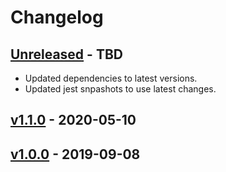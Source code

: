 # Changelog

## [Unreleased] - TBD

- Updated dependencies to latest versions.
- Updated jest snpashots to use latest changes.

## [v1.1.0] - 2020-05-10


## [v1.0.0] - 2019-09-08


[Unreleased]: https://github.com/eugene-manuilov/novaposhta/compare/v1.1.0...master
[v1.1.0]: https://github.com/eugene-manuilov/novaposhta/compare/v1.0.0...v1.1.0
[v1.0.0]: https://github.com/eugene-manuilov/novaposhta/releases/tag/v1.0.0
